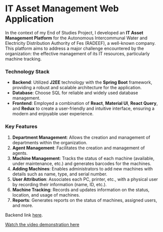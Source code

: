 # **IT Asset Management Web Application**

In the context of my End of Studies Project, I developed an **IT Asset Management Platform** for the Autonomous Intercommunal Water and Electricity Distribution Authority of Fes (RADEEF), a well-known company. This platform aims to address a major challenge encountered by the organization: the effective management of its IT resources, particularly machine tracking.

### Technology Stack

- **Backend**: Utilized **J2EE** technology with the **Spring Boot** framework, providing a robust and scalable architecture for the application.
- **Database**: Choose SQL for reliable and widely used database management.
- **Frontend**: Employed a combination of **React**, **Material UI**, **React Query**, and **Redux** to create a user-friendly and intuitive interface, ensuring a modern and enjoyable user experience.

### Key Features

1. **Department Management**: Allows the creation and management of departments within the organization.
2. **Agent Management**: Facilitates the creation and management of agents.
3. **Machine Management**: Tracks the status of each machine (available, under maintenance, etc.) and generates barcodes for the machines.
4. **Adding Machines**: Enables administrators to add new machines with details such as name, type, and serial number.
5. **User Attribution**: Associates each PC, printer, etc., with a physical user by recording their information (name, ID, etc.).
6. **Machine Tracking**: Records and updates information on the status, location, and usage of machines.
7. **Reports**: Generates reports on the status of machines, assigned users, and more.

Backend link [here](https://github.com/zakariaelaoufi/gestion-parc-informatique-backEnd).

[Watch the video demonstration here](https://youtu.be/AY13gHDwWwg?si=6xM5EGrr9IxfX4hj)
